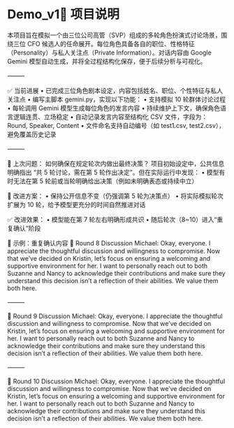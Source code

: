 # Demo_v1📝 项目说明

本项目旨在模拟一个由三位公司高管（SVP）组成的多轮角色扮演式讨论场景，围绕三位 CFO 候选人的任命展开。每位角色具备各自的职位、性格特征（Personality）与私人关注点（Private Information）。对话内容由 Google Gemini 模型自动生成，并将全过程结构化保存，便于后续分析与可视化。

⸻

✅ 当前进展
	•	已完成三位角色剧本设定，内容包括姓名、职位、个性特征与私人关注点
	•	编写主脚本 gemini.py，实现以下功能：
	•	支持模拟 10 轮群体讨论过程
	•	每轮调用 Gemini 模型生成每位角色的发言内容
	•	持续维护上下文，确保角色语言逻辑连贯、立场稳定
	•	自动记录发言内容至结构化 CSV 文件，字段为：Round, Speaker, Content
	•	文件命名支持自动编号（如 test1.csv, test2.csv），避免覆盖历史记录

⸻


📌 上次问题：
如何确保在规定轮次内做出最终决策？
项目初始设定中，公共信息明确指出 “共 5 轮讨论，需在第 5 轮作出决定”。但在实际运行中发现：
	•	模型有时无法在第 5 轮前或当轮明确给出决策（例如未明确表态或持续中立）
 
🔧 改进方案：
	•	保持公开信息不变（仍强调第 5 轮为决策点）
	•	将实际模拟轮次扩展为 10 轮，给予模型更充分的时间自然推进对话

✅ 改进效果：
	•	模型能在第 7 轮左右明确形成共识
	•	随后轮次（8~10）进入“重复确认”阶段

🧾 示例：重复确认内容
🔁 Round 8 Discussion
Michael: Okay, everyone. I appreciate the thoughtful discussion and willingness to compromise. Now that we’ve decided on Kristin, let’s focus on ensuring a welcoming and supportive environment for her. I want to personally reach out to both Suzanne and Nancy to acknowledge their contributions and make sure they understand this decision isn’t a reflection of their abilities. We value them both here.

⸻

🔁 Round 9 Discussion
Michael: Okay, everyone. I appreciate the thoughtful discussion and willingness to compromise. Now that we’ve decided on Kristin, let’s focus on ensuring a welcoming and supportive environment for her. I want to personally reach out to both Suzanne and Nancy to acknowledge their contributions and make sure they understand this decision isn’t a reflection of their abilities. We value them both here.

⸻

🔁 Round 10 Discussion
Michael: Okay, everyone. I appreciate the thoughtful discussion and willingness to compromise. Now that we’ve decided on Kristin, let’s focus on ensuring a welcoming and supportive environment for her. I want to personally reach out to both Suzanne and Nancy to acknowledge their contributions and make sure they understand this decision isn’t a reflection of their abilities. We value them both here.

